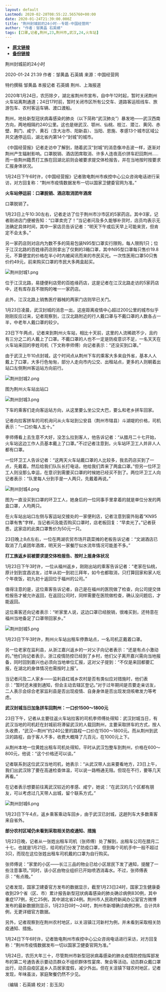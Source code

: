 ```yaml
---
layout: default
Lastmod: 2020-02-28T08:55:22.565760+00:00
date: 2020-01-24T21:39:00.000Z
title: "荆州封城前的24小时--专题-中国经营网"
author: "作者：邹黄晶 石英婧"
tags: [口罩,记者,荆州,23,荆州市,武汉,24,火车站]
---
```


* [**原文链接**](http://www.cb.com.cn/index/show/special/cv/cv13413623122/p/s.html)
* [**备份链接**](https://web.archive.org/web/20200211133333/http://www.cb.com.cn/index/show/special/cv/cv13413623122/p/s.html)


荆州封城前的24小时

2020-01-24 21:39 作者：邹黄晶 石英婧 来源：中国经营网

特约撰稿 邹黄晶 本报记者 石英婧 荆州、上海报道

2020年1月24日，农历除夕，湖北省荆州市宣布，自中午12时起，暂时关闭荆州火车站离荆通道；24日17时前，暂时关闭市区所有公交车、道路客运班线车、旅游包车、农村客运车辆、渡口渡船。

荆州，地处新型冠状病毒感染的肺炎（以下简称“武汉肺炎”）暴发地——武汉西南方向，两地相隔约240公里。这也是继武汉、鄂州、仙桃、枝江、潜江、黄冈、赤壁、荆门、咸宁、黄石（含大冶市、阳新县）、当阳、恩施、孝感13个城市区域公共交通停运后，湖北省内第14个“封城”的城市。

《中国经营报》记者走访中了解到，随着武汉“封城”的消息像冲击波一样，逐渐对荆州产生辐射影响。口罩脱销、酒店团席取消、许多人连夜高价拼车赶回荆州.....而一些荆州籍贯打工族在回湖北前则会被要求提交体检报告，并在当地按时按要求汇报身体状况。

1月24日下午6时许，《中国经营报》记者致电荆州市疾控中心公众咨询电话进行采访，对方回复称：“荆州市疫情数据发布一切以国家卫健委官网为准。”

**火车站停运前：口罩脱销、酒店取消团年酒席**

口罩脱销了。

1月23日上午10:30左右，记者走访了位于荆州市沙市区的5家药店。其中3家，记者刚进店门便被告知：“口罩卖完了！”当记者问及多久能够补货时，店员均表示无法确定具体时间，其中一家店员告诉记者：“明天下午或后天早上可能来货，但肯定不会太多。”

另一家药店则对店内为数不多的简易包装N95型口罩实行限购，每人限购1只；位于江汉北路的百姓缘药店则拿出了仅剩的3箱口罩，其中N95型口罩每只售价19.8元，不算便宜的价格在半小时内被闻讯而来的市民买光。一次性医用口罩50只售价约49元，前来购买口罩的市民大多两盒起买。

![荆州封城1.png](/images/post/22f52e6dadcfdf90357c6b92cb74cc87.png)

位于江汉北路，易捷便利店旁的百姓缘药店，这是记者在江汉北路走访的5家药店中，还有库存且不限购的唯一一家药店。

此外，江汉北路上销售医疗器械的两家门店则早已关门。

1月23日凌晨，武汉封城的消息一出，这座距离疫情中心超过200公里的城市似乎刚刚反应过来，记者观察到，江汉北路附近的行人戴口罩与不戴口罩的人数各占一半，中老年人戴口罩的较少。

23日下午两点，记者来到荆州火车站，相比十天前，这里的人流稀疏不少，且约有三分之二的人戴上了口罩。不戴口罩的人也不一定是防疫意识不足，一名天天在火车站来回的李姓司机（下文称李师傅）向记者表示：“还没买到口罩。”

由于武汉上午10点封城，这个时间点从荆州下车的乘客大多来自外省，基本人人戴上了口罩，大多行色匆匆，部分人走向市内公交、出租站点，更多的人则朝着出站口左侧荆州客运站方向前行。

![荆州封城2.png](/images/post/3382a6147ae2171d6b9bf105ded503c0.png)

图为荆州火车站出站口

![荆州封城3.png](/images/post/b1f0e3a2ca898c6e2a14e4fe9a6329bf.png)

下车的乘客们走向客运站方向，从这里要么坐公交大巴，要么和老乡拼车回家。

记者向拉客拼车的司机询问从火车站到公安县（荆州市辖县）斗湖堤的价格，司机表示：“一口价每人五十。”

李师傅看上去生意不大好，没怎么拉到客人，他告诉记者：“从腊月二十七开始，火车站这边工作人员基本戴上了口罩。”不过记者注意到，火车站环卫工人并非人人都有口罩。

一位环卫工人告诉记者：“这两天火车站戴口罩的人比较多，我去药店买到了一点，先戴着。然后给我们队队长打电话，他给我们弄来了两盒口罩。”但另一位环卫工人则没那么幸运，在意识到需要买口罩的时候她已经买不到了。两位环卫工人向记者表示：“队里每人分到手是一人两只，先戴着再说。”

![荆州封城4.png](/images/post/9dcf183d143c215ade58c813255a6562.png)

图为一直没买到口罩的环卫工人，她身后的一位同事手里拿着的就是单位分发的两盒口罩，人均两只。

在火车站出站口左侧与客运站交接处的一家便利店，记者注意到窗外贴着“KN95口罩有售”字样，当记者问及能否购买口罩时，店老板回复：“早卖光了。”记者获悉，这家店的此类口罩售价为50元一只。

23日晚上8点左右，一位在两湖农贸市场开蔬菜摊的老板告诉记者：“文湖酒店已取消了几桌团年酒席，明天另一家餐厅似水流年情况可能差不多。”

**打工族返乡前被要求提交体检报告、按时上报身体状况**

1月23日下午3时许，一位从福州返乡，刚刚出站的乘客告诉记者：“老家在仙桃，原计划到宜昌访友，过年从初一到初三拜年，如今也都取消，只打算回家和家人吃个年夜饭，初九初十返回位于福州的公司。”

值得注意的是，这位乘客告诉记者，自己是在福州的医院做了检查，向公司提交体检报告才被允许返回，在返回公司时，同样需要在医院做检查，确认没问题后，才能返回。

这位乘客还向记者表示：“听家里人说，这边口罩已经脱销，很难买到，还特意在福州当地备足了口罩带回家乡。”

![荆州封城5.png](/images/post/ef7da17fef12cecbf42671f3bf1983e5.png)

1月23日下午3时许，荆州火车站出租车停靠站点，一名司机正戴着口罩。

另一位老家在监利县，从浙江嘉兴返乡的一对父子向记者表示：“还是有点小激动的。”他们向记者表示，浙江疫情防控已经到了乡村，他们父子离开嘉兴需向当地报备，同时回到嘉兴也必须向当地单位汇报，这对父子提到：“不仅是来回都要汇报，在湖北的身体情况也需按时上报”。

当记者问及二人家乡——监利县红城乡农村是否有类似应对措施时，他们表示：“暂时还未接到通知，但会主动去辖区登记。”对于过年期间是否要走亲访友，二人表示会综合老家监利县是否出现疫情、自身身体是否出现发烧咳嗽发力等考虑。

**武汉封城当日加急拼车回荆州：一口价1500～1800元**

23日下午，记者从主要往返火车站拉客的司机李师傅处得知：武汉封城当日，有武汉当地的司机赶在封城前将滞留武汉的人载回荆州，主要采取拼车的方式，按人头收费，“武汉—荆州”约240公里的路程一口价在1500～1800元。而从荆州到武汉的路程，由于客人不多，收费大概降了几百元，在1000元上下。

从荆州本地一位黄姓出租车司机处得知，平时从武汉包整车到荆州，价格在600～800元，他说：“这个价格还可以谈。”

记者联系到这位武汉当地司机，她表示：“从武汉带人出来要看地方，23日上午，我们出武汉除了要在高速检查体温，可以说一路畅通无阻。但现在不行，要等几天再看。”

在记者表示想要前往离武汉较近的孝感、咸宁，她说：“在武汉的几个区都有朋友，可以考虑过几天带人出城，留个联系方式。”

![荆州封城6.png](/images/post/a567907681ab49e3e6cb3cca4a29327c.png)

1月23日下午4点，返乡乘客乘动车回乡，由于武汉已封城，这趟列车大多数乘客来自省外。

**部分农村区域仍未看到采取相关防疫通知、措施**

1月23日晚，记者从一张姓出租车司机（张师傅）处了解到，出租车公司在腊月二十七，也就是1月21日，给司机们分发了防疫口罩，但到每个司机手中一般不超过3只，而现在这位张姓出租车司机戴的口罩为自行购买。

张师傅说：“家里的小区——长江三品的物业已给小区居民下发了通知，提醒了一些注意事项。”同时，该小区由物业组织已开始喷洒消毒水。不过，张师傅表示：“有点晚。”

记者发现，国家卫建委官方发布的数据显示，截至1月23日24时，国家卫生健康委收到29个省（区、市）累计报告新型冠状病毒感染的肺炎确诊病例830例，其中重症177例，死亡25例，其中湖北省24例。荆州市人民政府新闻办公室官方微博发布的最新数据则显示，1月23日0时～24时，荆州市新增确诊病例2例，合计共8例，无更详细官方数据。

另外，记者观察到在荆州农村地区，以关沮镇江河新村为例，并未看到采取相关防疫通知、措施。

1月24日下午6时许，记者致电荆州市疾控中心公众咨询电话进行采访，对方回复称：“荆州市疫情数据发布一切以国家卫健委官网为准。”

1月24日，农历大年三十，尽管荆州市新型冠状病毒感染的肺炎疫情防控指挥部发布的第二号通告表示要动员群众不组织群体性宴席、聚会等活动。动员群众戴口罩出行，动员自疫区返乡人员居家度假，减少外出。但在关沮镇下辖农村地区，记者发现，年味虽淡，家庭聚餐仍然不少见。

（编辑：石英婧 校对：彭玉凤）

